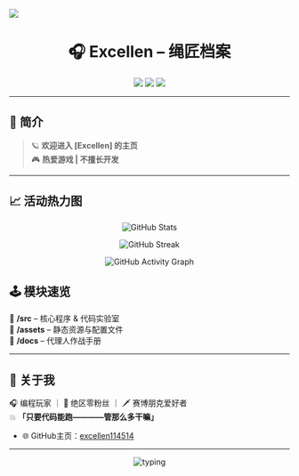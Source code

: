 
![](https://s3.bmp.ovh/imgs/2025/07/11/de7856bf8916e5da.png)
<h1 align="center">🎧 Excellen – 绳匠档案</h1>

<p align="center">
  <img src="https://img.shields.io/badge/状态-在线-00e5ff?style=for-the-badge&logo=github&logoColor=white">
  <img src="https://img.shields.io/badge/世界线-绝区零-ff61e6?style=for-the-badge&logo=visual-studio-code&logoColor=white">
  <img src="https://img.shields.io/badge/风格-赛博二次元-ff9e00?style=for-the-badge&logo=neovim&logoColor=white">
</p>

---

## 🌌 简介

> 🪐 **欢迎进入 [Excellen] 的主页**  
🎮 **热爱游戏 | 不擅长开发**
---
## 📈 活动热力图

<p align="center">
  <img src="https://github-readme-stats.vercel.app/api?username=excellen114514&show_icons=true&theme=radical" alt="GitHub Stats" />
</p>

<p align="center">
  <img src="https://github-readme-streak-stats.herokuapp.com/?user=excellen114514&theme=radical" alt="GitHub Streak" />
</p>

<p align="center">
  <img src="https://github-readme-activity-graph.vercel.app/graph?username=excellen114514&theme=react-dark&area=true&hide_border=true" alt="GitHub Activity Graph" />
</p>

## 🕹️ 模块速览
📂 **/src** – 核心程序 & 代码实验室  
📂 **/assets** – 静态资源与配置文件  
📂 **/docs** – 代理人作战手册  

---

## 👾 关于我
🎧 编程玩家 ｜ 🖤 绝区零粉丝 ｜ 🗡️ 赛博朋克爱好者  
💥 **「只要代码能跑————管那么多干嘛」**
- 🌐 GitHub主页：[excellen114514](https://github.com/excellen114514)  


---

<p align="center">
  <img src="https://readme-typing-svg.demolab.com?font=Fira+Code&weight=600&size=24&pause=1000&center=true&vCenter=true&width=435&lines=>>>+代理网络已断开" alt="typing"/>
</p>
